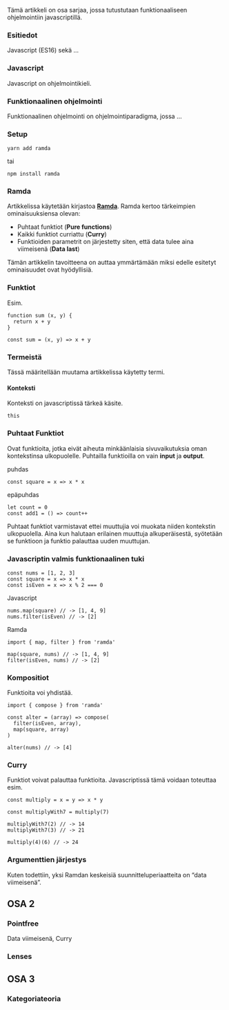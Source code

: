 
Tämä artikkeli on osa sarjaa, jossa tutustutaan funktionaaliseen ohjelmointiin javascriptillä. 

### Esitiedot

Javascript (ES16) sekä ...

### Javascript

Javascript on ohjelmointikieli.

### Funktionaalinen ohjelmointi

Funktionaalinen ohjelmointi on ohjelmointiparadigma, jossa ... 

### Setup

```
yarn add ramda
```
tai
```
npm install ramda
```

### Ramda

Artikkelissa käytetään kirjastoa [**Ramda**](https://ramdajs.com/). Ramda kertoo tärkeimpien ominaisuuksiensa olevan:
- Puhtaat funktiot (**Pure functions**)
- Kaikki funktiot curriattu (**Curry**)
- Funktioiden parametrit on järjestetty siten, että data tulee aina viimeisenä (**Data last**)

Tämän artikkelin tavoitteena on auttaa ymmärtämään miksi edelle esitetyt ominaisuudet ovat hyödyllisiä. 

### Funktiot

Esim.
```
function sum (x, y) {
  return x + y
}

const sum = (x, y) => x + y
```

### Termeistä

Tässä määritellään muutama artikkelissa käytetty termi. 

#### Konteksti

Konteksti on javascriptissä tärkeä käsite. 
```
this
```

### Puhtaat Funktiot

Ovat funktioita, jotka eivät aiheuta minkäänlaisia sivuvaikutuksia oman kontekstinsa ulkopuolelle. Puhtailla funktioilla on vain **input** ja **output**.

puhdas
```
const square = x => x * x
```
epäpuhdas
```
let count = 0
const add1 = () => count++
```
Puhtaat funktiot varmistavat ettei muuttujia voi muokata niiden kontekstin ulkopuolella. Aina kun halutaan erilainen muuttuja alkuperäisestä, syötetään se funktioon ja funktio palauttaa uuden muuttujan.

### Javascriptin valmis funktionaalinen tuki
```
const nums = [1, 2, 3]
const square = x => x * x
const isEven = x => x % 2 === 0
```
Javascript
```
nums.map(square) // -> [1, 4, 9]
nums.filter(isEven) // -> [2]
```

Ramda
```
import { map, filter } from 'ramda'

map(square, nums) // -> [1, 4, 9]
filter(isEven, nums) // -> [2]
```
### Kompositiot

Funktioita voi yhdistää.

```
import { compose } from 'ramda'

const alter = (array) => compose(
  filter(isEven, array),
  map(square, array)
) 

alter(nums) // -> [4]
```

### Curry

Funktiot voivat palauttaa funktioita.
Javascriptissä tämä voidaan toteuttaa esim. 
```
const multiply = x = y => x * y

const multiplyWith7 = multiply(7)

multiplyWith7(2) // -> 14
multiplyWith7(3) // -> 21
```
```
multiply(4)(6) // -> 24
```

### Argumenttien järjestys

Kuten todettiin, yksi Ramdan keskeisiä suunnitteluperiaatteita on “data viimeisenä”.
 




## OSA 2
### Pointfree

Data viimeisenä, Curry

### Lenses


## OSA 3
### Kategoriateoria
